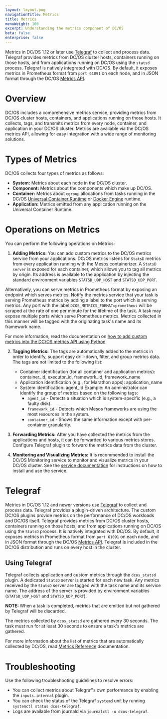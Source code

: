 ```yaml
---
layout: layout.pug
navigationTitle: Metrics
title: Metrics
menuWeight: 100
excerpt: Understanding the metrics component of DC/OS
beta: false
enterprise: false
---
```



Metrics in DC/OS 1.12 or later use [Telegraf](/1.13/overview/architecture/components/#telegraf) to collect and process data. Telegraf provides metrics from DC/OS cluster hosts, containers running on those hosts, and from applications running on DC/OS using the `statsd` process. Telegraf is natively integrated with DC/OS. By default, it exposes metrics in Prometheus format from `port 61091` on each node, and in JSON format through the DC/OS [Metrics API](/1.13/metrics/metrics-api/).
# Overview
DC/OS includes a comprehensive metrics service, providing metrics from DC/OS cluster hosts, containers, and applications running on those hosts. It collects, tags, and transmits metrics from every node, container, and application in your DC/OS cluster. Metrics are available via the DC/OS metrics API, allowing for easy integration with a wide range of monitoring solutions.

# Types of Metrics
DC/OS collects four types of metrics as follows:

* **System:** Metrics about each node in the DC/OS cluster.
* **Component:** Metrics about the components which make up DC/OS.
* **Container:** Metrics about `cgroup` allocations from tasks running in the DC/OS [Universal Container Runtime](/1.13/deploying-services/containerizers/ucr/) or [Docker Engine](/1.13/deploying-services/containerizers/docker-containerizer/) runtime.
* **Application:** Metrics emitted from any application running on the Universal Container Runtime.

# Operations on Metrics 
You can perform the following operations on Metrics:

1. **Adding Metrics:** You can add custom metrics to the DC/OS metrics service from your applications. DC/OS metrics listens for `StatsD` metrics from every application running with the Mesos containerizer. A `StatsD server` is exposed for each container, which allows you to tag all metrics by origin. Its address is available to the application by injecting the standard environment variables `STATSD_UDP_HOST` and `STATSD_UDP_PORT`.

Alternatively, you can serve metrics in Prometheus format by exposing an endpoint which serves metrics. Notify the metrics service that your task is serving Prometheus metrics by adding a label to the port which is serving metrics. Any port with the label `DCOS_METRICS_FORMAT=prometheus` will be scraped at the rate of one per minute for the lifetime of the task. 
A task may expose multiple ports which serve Prometheus metrics. Metrics collected in this manner will be tagged with the originating task's name and its framework name. 

For more information, read the documentation on [how to add custom metrics into the DC/OS metrics API using Python](https://mesosphere.com/blog/custommetrics/).

2. **Tagging Metrics:** The tags are automatically added to the metrics in order to identify, support easy drill-down, filter, and group metrics data. The tags are not limited to the following list:
    - Container identification (for all container and application metrics): container_id, executor_id, framework_id, framework_name
    - Application identification (e.g., for Marathon apps): application_name
    - System identification: agent_id
		Example: An administrator can identify the group of metrics based on the following tags: 
        - `agent_id` - Detects a situation which is system-specific (e.g., a faulty disk).
        - `framework_id` - Detects which Mesos frameworks are using the most resources in the system.
        - `container_id` - Shows the same information except with per-container granularity.

3. **Forwarding Metrics:** After you have collected the metrics from the applications and hosts, it can be forwarded to various metrics stores. Configure Telegraf plugin to forward the metrics data from the cluster.

4. **Monitoring and Visualizing Metrics:** It is recommended to install the DC/OS Monitoring service to monitor and visualize metrics in your DC/OS cluster. See the [service documentation](/services/beta-dcos-monitoring/0.4.3-beta/operations/install/) for instructions on how to install and use the service.

# Telegraf
Metrics in DC/OS 1.12 and newer versions use [Telegraf](/1.13/overview/architecture/components/#telegraf) to collect and process data. Telegraf provides a plugin-driven architecture. The custom DC/OS plugins provide metrics on the performance of DC/OS workloads and DC/OS itself. Telegraf provides metrics from DC/OS cluster hosts, containers running on those hosts, and from applications running on DC/OS using the `StatsD` process. It is natively integrated with DC/OS. By default, it exposes metrics in Prometheus format from `port 61091` on each node, and in JSON format through the DC/OS [Metrics API](/1.13/metrics/metrics-api/). Telegraf is included in the DC/OS distribution and runs on every host in the cluster. 

## Using Telegraf
Telegraf collects application and custom metrics through the `dcos_statsd` plugin. A dedicated `StatsD` server is started for each new task. Any metrics received by the `StatsD` server are tagged with the task name and its service name. The address of the server is provided by environment variables (`STATSD_UDP_HOST` and `STATSD_UDP_PORT`). 

<p class="message--note"><strong>NOTE: </strong>When a task is completed, metrics that are emitted but not gathered by Telegraf will be discarded.</p>

The metrics collected by `dcos_statsd` are gathered every 30 seconds. The task must run for at least 30 seconds to ensure a task's metrics are gathered.

For more information about the list of metrics that are automatically collected by DC/OS, read [Metrics Reference](/1.13/metrics/reference/) documentation.

# Troubleshooting
Use the following troubleshooting guidelines to resolve errors:

- You can collect metrics about Telegraf's own performance by enabling the `inputs.internal` plugin. 
- You can check the status of the Telegraf `systemd` unit by running `systemctl status dcos-telegraf`. 
- Logs are available from journald via `journalctl -u dcos-telegraf`.
